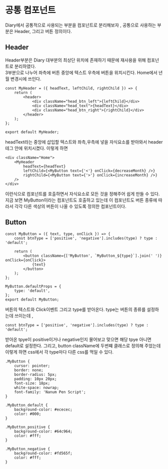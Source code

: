 # 공통 컴포넌트

Diary에서 공통적으로 사용되는 부분을 컴포넌트로 분리해보자 , 공통으로 사용하는 부분은 Header, 그리고 버튼 정의이다.

## Header

Header부분은 Diary 대부분의 최상단 위치에 존재하기 때문에 재사용을 위해 컴포넌트로 분리하였다.  
3부분으로 나누어 좌측에 버튼 중앙에 텍스트 우측에 버튼을 위치시킨다. Home에서 년월 변경시에 쓰인다.

```
const MyHeader = ({ headText, leftChild, rightChild }) => {
    return (
        <header>
            <div className="head_btn_left">{leftChild}</div>
            <div className="head_text">{headText}</div>
            <div className="head_btn_right">{rightChild}</div>
        </header>
    );
};

export default MyHeader;
```

headText라는 중앙에 삽입할 텍스트와 좌측,우측에 넣을 자식요소를 받아와서 header테그 안에 위치시켰다. 이렇게 하면

```
<div className="Home">
    <MyHeader
        headText={headText}
        leftChild={<MyButton text={'<'} onClick={decreaseMonth} />}
        rightChild={<MyButton text={'>'} onClick={increaseMonth} />}
    />
</div>
```

이런식으로 컴포넌트를 호출하면서 자식요소로 모든 것을 정해주어 쉽게 만들 수 있다. 지금 보면 MyButton이라는 컴포넌트도 호출하고 있는데 이 컴포넌트도 버튼 종류에 따라서 각각 다른 색상의 버튼이 나올 수 있도록 정의한 컴포넌트이다.

## Button

```
const MyButton = ({ text, type, onClick }) => {
    const btnType = ['positive', 'negative'].includes(type) ? type : 'default';

    return (
        <button className={['MyButton', `MyButton_${type}`].join(' ')} onClick={onClick}>
            {text}
        </button>
    );
};

MyButton.defaultProps = {
    type: 'default',
};
export default MyButton;
```

버튼의 텍스트와 Click이벤트 그리고 type를 받아온다. type는 버튼의 종류를 설정하는데 쓰이는데 ,

```
const btnType = ['positive', 'negative'].includes(type) ? type : 'default';
```

받아온 tpye이 positive이거나 negative인지 물어보고 맞으면 해당 tpye 아니면 default로 설정한다. 그리고, button className에 두번쨰 클래스로 정의해 주었는데 이렇게 하면 css에서 각 type마다 다른 css를 먹일 수 있다.

```
.MyButton {
    cursor: pointer;
    border: none;
    border-radius: 5px;
    padding: 10px 20px;
    font-size: 18px;
    white-space: nowrap;
    font-family: 'Nanum Pen Script';
}

.MyButton_default {
    background-color: #ececec;
    color: #000;
}

.MyButton_positive {
    background-color: #64c964;
    color: #fff;
}

.MyButton_negative {
    background-color: #fd565f;
    color: #fff;
}
```
